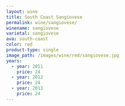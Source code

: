 ```yaml
---
layout: wine
title: South Coast Sangiovese
permalink: wine/sangiovese/
winename: sangiovese
varietal: sangiovese
ava: south-coast
color: red
product-type: single
image_path: /images/wine/red/sangiovese.jpg
years:
  - year: 2011
    price: 24
  - year: 2012
    price: 24
  - year: 2013
    price: 24
---
```



